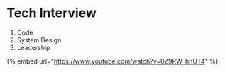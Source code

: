 # Tech Interview

1. Code
2. System Design
3. Leadership

{% embed url="https://www.youtube.com/watch?v=0Z9RW_hhUT4" %}
